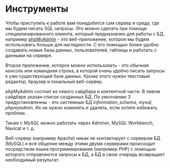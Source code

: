 # Инструменты

Чтобы приступить к работе вам понадобится сам сервер и среда, где мы будем писать SQL запросы. Это можно сделать при помощи специализированного клиента, который предназначен для работы с БД, например [phpMyAdmin](https://www.phpmyadmin.net/) - это веб-приложение, которое мы будем использовать больше для наглядности. С его помощью более удобно создавать новые базы данных, пользователей, таблицы и работать с данными на сервере.

Второе приложение, которое можно использовать - это обычная консоль или командная строка, в которой очень удобно писать запросы к уже существующей базе данных. Кроме этого нужен текстовый редактор, браузер и локальный веб-сервер.

phpMyAdmin состоит из левого сайдбара и контентной части. В левом сайдбаре указан список созданных БД. По умолчанию 3 предустановленны - это системные БД *information_schema*, *mysql*, *phpmyadmin*. Их не нужно изменять и удалять, если хотите избежать проблем.

Также с MySQL можно работать через Adminer, MySQL Workbench, Navicat и т. д.

Веб-сервер (например Apache) никак не контактирует с сервером БД (MySQL) и всё общение между этими двумя серверами происходит посредством языка программирования (например PHP) с помощью которого отправляются запросы к БД, а БД в свою очередь возвращает необходимый результат.